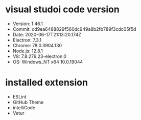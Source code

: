 # visual studoi code version
- Version: 1.46.1
- Commit: cd9ea6488829f560dc949a8b2fb789f3cdc05f5d
- Date: 2020-06-17T21:13:20.174Z
- Electron: 7.3.1
- Chrome: 78.0.3904.130
- Node.js: 12.8.1
- V8: 7.8.279.23-electron.0
- OS: Windows_NT x64 10.0.19044

# installed extension
- ESLint
- GitHub Theme
- intelliCode
- Vetur
